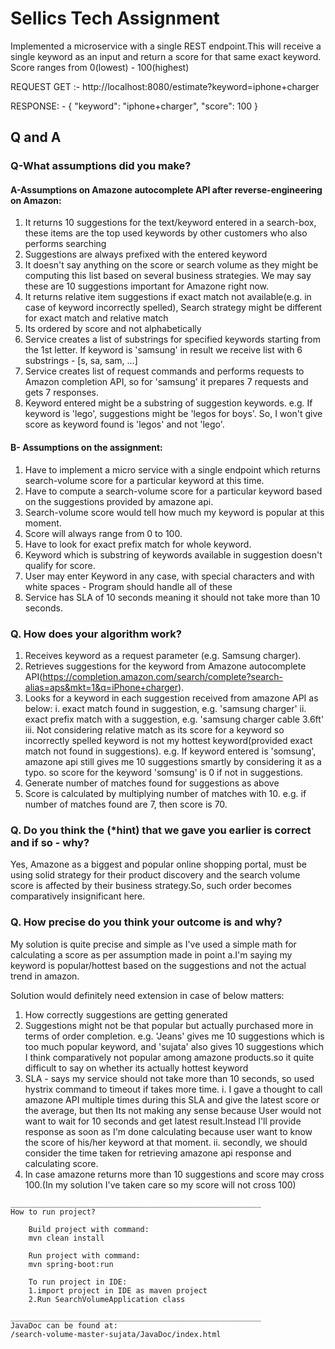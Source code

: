# Sellics Tech Assignment

Implemented a microservice with a single REST endpoint.This will receive a single keyword as an input and return a score for that same exact keyword.
Score ranges from 0(lowest) - 100(highest)

REQUEST GET :-  http://localhost:8080/estimate?keyword=iphone+charger

RESPONSE: -
{
   "keyword": "iphone+charger",
   "score": 100
}

## Q and A
### Q-What assumptions did you make?

#### A-Assumptions on Amazone autocomplete API after reverse-engineering on Amazon:
1. It returns 10 suggestions for the text/keyword entered in a search-box, these items are the top used keywords by other customers who also performs searching
2. Suggestions are always prefixed with the entered keyword
3. It doesn't say anything on the score or search volume as they might be computing this list based on several business strategies. We may say these are 10 suggestions important for Amazone right now.
4. It returns relative item suggestions if exact match not available(e.g. in case of keyword incorrectly spelled), Search strategy might be different for exact match and relative match
5. Its ordered by score and not alphabetically
6. Service creates a list of substrings for specified keywords starting from the 1st letter. If keyword is 'samsung' in result we receive list with 6 substrings - [s, sa, sam, ...]
7. Service creates list of request commands and performs requests to Amazon completion API, so for 'samsung' it prepares 7 requests and gets 7 responses.
8. Keyword entered might be a substring of suggestion keywords. e.g. If keyword is 'lego', suggestions might be 'legos for boys'. So, I won't give score as keyword found is 'legos' and not 'lego'.
    
#### B- Assumptions on the assignment:
1. Have to implement a micro service with a single endpoint which returns search-volume score for a particular keyword at this time.
2. Have to compute a search-volume score for a particular keyword based on the suggestions provided by amazone api.
3. Search-volume score would tell how much my keyword is popular at this moment.
4. Score will always range from 0 to 100.
5. Have to look for exact prefix match for whole keyword.
6. Keyword which is substring of keywords available in suggestion doesn't qualify for score.
7. User may enter Keyword in any case, with special characters and with white spaces - Program should handle all of these
8. Service has SLA of 10 seconds meaning it should not take more than 10 seconds.

### Q. How does your algorithm work?
1. Receives keyword as a request parameter (e.g. Samsung charger).
2. Retrieves suggestions for the keyword from Amazone autocomplete API(https://completion.amazon.com/search/complete?search-alias=aps&mkt=1&q=iPhone+charger).
3. Looks for a keyword in each suggestion received from amazone API as below:
      i. exact match found in suggestion, e.g. 'samsung charger'
      ii. exact prefix match with a suggestion, e.g. 'samsung charger cable 3.6ft'
      iii. Not considering relative match as its score for a keyword so incorrectly spelled keyword is not my hottest keyword(provided exact match not found in suggestions).
      e.g. If keyword entered is 'somsung', amazone api still gives me 10 suggestions smartly by considering it as a typo. so score for the keyword 'somsung' is 0 if not in suggestions.
4. Generate number of matches found for suggestions as above
5. Score is calculated by multiplying number of matches with 10. e.g. if number of matches found are 7, then score is 70.

### Q. Do you think the (*hint) that we gave you earlier is correct and if so - why?
 Yes, Amazone as a biggest and popular online shopping portal, must be using solid strategy for their product discovery and the search  volume score is affected by their business strategy.So, such order becomes comparatively insignificant here.

### Q. How precise do you think your outcome is and why?
 My solution is quite precise and simple as I've used a simple math for calculating a score as per assumption made in point a.I'm saying my keyword is popular/hottest based on the suggestions and not the actual trend in amazon.

Solution would definitely need extension in case of below matters:
1. How correctly suggestions are getting generated
2. Suggestions might not be that popular but actually purchased more in terms of order completion. e.g. 'Jeans' gives me 10 suggestions which is too much popular keyword, and 'sujata' also gives 10 suggestions which I think comparatively not popular among amazone products.so it quite difficult to say on whether its actually hottest keyword
3. SLA - says my service should not take more than 10 seconds, so used hystrix command to timeout if takes more time.
    i. I gave a thought to call amazone API multiple times during this SLA and give the latest score or the average, but then Its not making any sense because User would not want to wait for 10 seconds and get latest result.Instead I'll provide response as soon as I'm done calculating because user want to know the score of his/her keyword at that moment.
    ii. secondly, we should consider the time taken for retrieving amazone api response and calculating score.
4. In case amazone returns more than 10 suggestions and score may cross 100.(In my solution I've taken care so my score will not cross 100)

```
________________________________________________________
How to run project?

    Build project with command:
    mvn clean install

    Run project with command:
    mvn spring-boot:run

    To run project in IDE:
    1.import project in IDE as maven project
    2.Run SearchVolumeApplication class

________________________________________________________
JavaDoc can be found at:
/search-volume-master-sujata/JavaDoc/index.html
